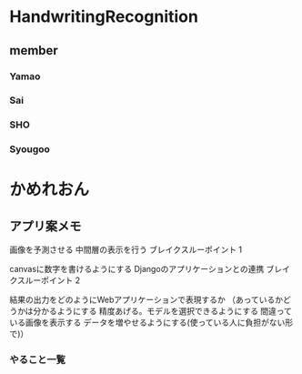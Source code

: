 # HandwritingRecognition
## member
### Yamao
### Sai
### SHO
### Syougoo
# かめれおん


## アプリ案メモ
画像を予測させる
中間層の表示を行う
ブレイクスルーポイント 1

canvasに数字を書けるようにする
Djangoのアプリケーションとの連携
ブレイクスルーポイント 2

結果の出力をどのようにWebアプリケーションで表現するか
（あっているかどうかは分かるようにする
  精度あげる。モデルを選択できるようにする
  間違っている画像を表示する
  データを増やせるようにする(使っている人に負担がない形で)）
  
  
### やること一覧

